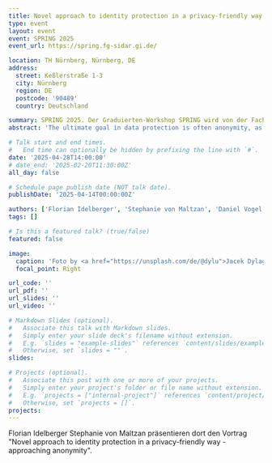```yaml
---
title: Novel approach to identity protection in a privacy-friendly way - approaching anonymity
type: event
layout: event
event: SPRING 2025
event_url: https://spring.fg-sidar.gi.de/

location: TH Nürnberg, Nürnberg, DE
address:
  street: Keßlerstraße 1-3
  city: Nürnberg
  region: DE
  postcode: '90489'
  country: Deutschland

summary: SPRING 2025. Der Graduierten-Workshop SPRING wird von der Fachgruppe Security - Intrusion Detection and Response (SIDAR) sowie dem Beirat Junge Wissenschaft (JuWi) der Gesellschaft für Informatik e.V. (GI) veranstaltet. Florian Idelberger Stephanie von Maltzan präsentieren dort den Vortrag "Novel approach to identity protection in a privacy-friendly way - approaching anonymity".
abstract: 'The ultimate goal in data protection is often anonymity, as it facilitates compliance obligations, saves resources, makes data more accessible, and preemptively protects data. However, in light of ongoing technical development, actually reaching anonymity is increasingly difficult and is by some data protection experts even considered impossible. In this contribution, we explore to what degree current technical data protection measures can achieve the goal of anonymity. This exploration is based on our technical and legal research as part of the research project DROPS, which provides a platform to ingest, quasi-anonymize and analyse leaked identity data.'

# Talk start and end times.
#   End time can optionally be hidden by prefixing the line with `#`.
date: '2025-04-28T14:00:00'
# date_end: '2025-02-20T11:30:00Z'
all_day: false

# Schedule page publish date (NOT talk date).
publishDate: '2025-04-14T00:00:00Z'

authors: ['Florian Idelberger', 'Stephanie von Maltzan', 'Daniel Vogel', 'Marc Ohm']
tags: []

# Is this a featured talk? (true/false)
featured: false

image:
  caption: 'Foto by <a href="https://unsplash.com/de/@dylu">Jacek Dylag</a> auf <a href="https://unsplash.com/de/fotos/luftaufnahme-einer-stadt-bei-sonnenuntergang-IiQXLbTTQCw">Unsplash</a>'
  focal_point: Right

url_code: ''
url_pdf: ''
url_slides: ''
url_video: ''

# Markdown Slides (optional).
#   Associate this talk with Markdown slides.
#   Simply enter your slide deck's filename without extension.
#   E.g. `slides = "example-slides"` references `content/slides/example-slides.md`.
#   Otherwise, set `slides = ""`.
slides:

# Projects (optional).
#   Associate this post with one or more of your projects.
#   Simply enter your project's folder or file name without extension.
#   E.g. `projects = ["internal-project"]` references `content/project/deep-learning/index.md`.
#   Otherwise, set `projects = []`.
projects:
---
```


Florian Idelberger Stephanie von Maltzan präsentieren dort den Vortrag "Novel approach to identity protection in a privacy-friendly way - approaching anonymity".
